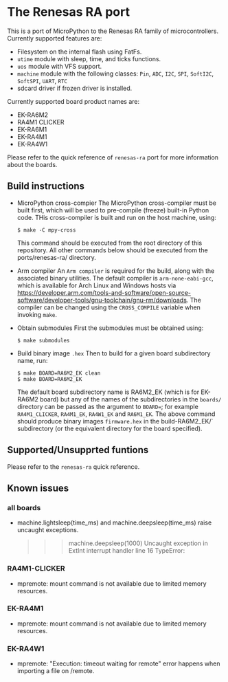 # The Renesas RA port

This is a port of MicroPython to the Renesas RA family of microcontrollers.
Currently supported features are:

- Filesystem on the internal flash using FatFs.
- `utime` module with sleep, time, and ticks functions.
- `uos` module with VFS support.
- `machine` module with the following classes: `Pin`, `ADC`, `I2C`, `SPI`,
   `SoftI2C`, `SoftSPI`, `UART`, `RTC`
- sdcard driver if frozen driver is installed.

Currently supported board product names are:

- EK-RA6M2
- RA4M1 CLICKER
- EK-RA6M1
- EK-RA4M1
- EK-RA4W1

Please refer to the quick reference of `renesas-ra` port for more
information about the boards.

## Build instructions

* MicroPython cross-compier
The MicroPython cross-compiler must be built first, which will be
used to pre-compile (freeze) built-in Python code. THis cross-compiler
is built and run on the host machine, using:

      $ make -C mpy-cross

  This command should be executed from the root directory of this repository.
All other commands below should be executed from the ports/renesas-ra/ directory.

* Arm compiler
An `Arm compiler` is required for the build, along with the associated binary
utilities.  The default compiler is `arm-none-eabi-gcc`, which is available for
Arch Linux and Windows hosts via https://developer.arm.com/tools-and-software/open-source-software/developer-tools/gnu-toolchain/gnu-rm/downloads.
The compiler can be changed using the `CROSS_COMPILE` variable
when invoking `make`.

* Obtain submodules
First the submodules must be obtained using:

      $ make submodules

* Build binary image `.hex`
Then to build for a given board subdirectory name, run:

      $ make BOARD=RA6M2_EK clean
      $ make BOARD=RA6M2_EK

  The default board subdirectory name is RA6M2_EK (which is for EK-RA6M2 board)
but any of the names of the subdirectories in the `boards/` directory can be
passed as the argument to `BOARD=`; for example `RA4M1_CLICKER`, `RA4M1_EK`,
`RA4W1_EK` and `RA6M1_EK`.
The above command should produce binary images `firmware.hex` in the
build-RA6M2_EK/` subdirectory (or the equivalent directory for the board specified).

## Supported/Unsupprted funtions
Please refer to the `renesas-ra` quick reference.

## Known issues

### all boards
* machine.lightsleep(time_ms) and machine.deepsleep(time_ms) raise uncaught exceptions.

    >>> machine.deepsleep(1000)
    >>> Uncaught exception in ExtInt interrupt handler line 16
    TypeError:

### RA4M1-CLICKER
* mpremote: mount command is not available due to limited memory resources.

### EK-RA4M1
* mpremote: mount command is not available due to limited memory resources.

### EK-RA4W1
* mpremote: "Execution: timeout waiting for remote" error happens when importing a file on /remote.

